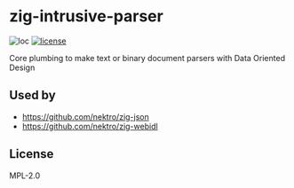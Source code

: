 # zig-intrusive-parser
![loc](https://sloc.xyz/github/nektro/zig-intrusive-parser)
[![license](https://img.shields.io/github/license/nektro/zig-intrusive-parser.svg)](https://github.com/nektro/zig-intrusive-parser/blob/master/LICENSE)

Core plumbing to make text or binary document parsers with Data Oriented Design

## Used by

- https://github.com/nektro/zig-json
- https://github.com/nektro/zig-webidl

## License

MPL-2.0

